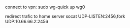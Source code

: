 




connect to vpn:
sudo wg-quick up wg0




redirect trafic to home server
socat UDP-LISTEN:2456,fork UDP:10.66.66.2:2456
